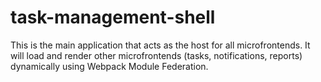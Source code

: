 # task-management-shell
This is the main application that acts as the host for all microfrontends. It will load and render other microfrontends (tasks, notifications, reports) dynamically using Webpack Module Federation.
